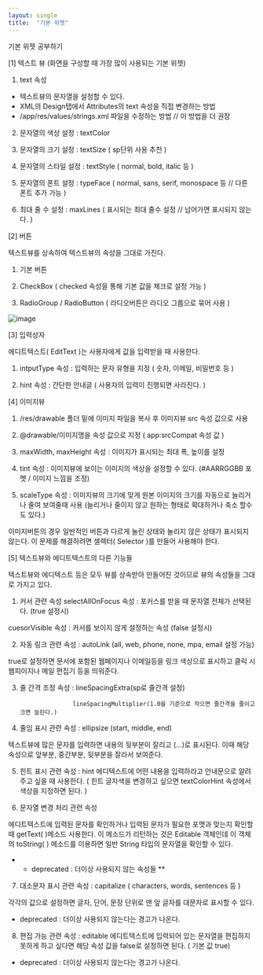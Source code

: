 ```yaml
---
layout: single
title:  "기본 위젯"
---
```


기본 위젯 공부하기

[1] 텍스트 뷰 (화면을 구성할 때 가장 많이 사용되는 기본 위젯)

1) text 속성
- 텍스트뷰의 문자열을 설정할 수 있다. 
- XML의 Design탭에서 Attributes의 text 속성을 직접 변경하는 방법
- /app/res/values/strings.xml 파일을 수정하는 방법 // 이 방법을 더 권장

2) 문자열의 색상 설정 : textColor
3) 문자열의 크기 설정 : textSize ( sp단위 사용 추천 )

4) 문자열의 스타일 설정 : textStyle ( normal, bold, italic 등 )

5) 문자열의 폰트 설정 : typeFace ( normal, sans, serif, monospace 등 // 다른 폰트 추가 가능 )

6) 최대 줄 수 설정 : maxLines ( 표시되는 최대 줄수 설정 // 넘어가면 표시되지 않는다. )

  

[2] 버튼

텍스트뷰를 상속하여 텍스트뷰의 속성을 그대로 가진다.

1) 기본 버튼

2) CheckBox ( checked 속성을 통해 기본 값을 체크로 설정 가능 )

3) RadioGroup / RadioButton ( 라디오버튼은 라디오 그룹으로 묶어 사용 )

![image](https://user-images.githubusercontent.com/73388615/138630443-ac9b0314-2b38-4647-a606-7506b1e1c687.png)


[3] 입력상자

에디트텍스트( EditText )는 사용자에게 값을 입력받을 때 사용한다.

1) intputType 속성 : 입력하는 문자 유형을 지정 ( 숫자, 이메일, 비밀번호 등 )

2) hint 속성 : 간단한 안내글 ( 사용자의 입력이 진행되면 사라진다. )

  
[4] 이미지뷰

1) /res/drawable 폴더 밑에 이미지 파일을 복사 후 이미지뷰 src 속성 값으로 사용

2) @drawable/이미지명을 속성 값으로 지정 ( app:srcCompat 속성 값 )

3) maxWidth, maxHeight 속성 : 이미지가 표시되는 최대 폭, 높이를 설정

4) tint 속성 :  이미지뷰에 보이는 이미지의 색상을 설정할 수 있다. (#AARRGGBB 포멧 / 이미지 느낌을 조정)

5) scaleType 속성 : 이미지뷰의 크기에 맞게 원본 이미지의 크기를 자동으로 늘리거나 줄여 보여줄때 사용
(늘리거나 줄이지 않고 원하는 형태로 확대하거나 축소 할수도 있다.)

이미지버튼의 경우 일반적인 버튼과 다르게 눌린 상태와 눌리지 않은 상태가 표시되지 않는다.
이 문제를 해결하려면 셀렉터( Selector )를 만들어 사용해야 한다.
 
 
[5] 텍스트뷰와 에디트텍스트의 다른 기능들


텍스트뷰와 에디텍스트 등은 모두 뷰를 상속받아 만들어진 것이므로
뷰의 속성들을 그대로 가지고 있다.

1) 커서 관련 속성
selectAllOnFocus 속성 : 포커스를 받을 때 문자열 전체가 선택된다. (true 설정시)

cuesorVisible 속성 : 커서를 보이지 않게 설정하는 속성 (false 설정시)

2) 자동 링크 관련 속성 : autoLink (all, web, phone, none, mpa, email 설정 가능)

true로 설정하면 문서에 포함된 웹페이지나 이메일등을 링크 색상으로 표시하고 클릭 시 웹피이지나 메일 편집기 등을 띄워준다.

3) 줄 간격 조정 속성 : lineSpacingExtra(sp로 줄간격 설정)

                      lineSpacingMultiplier(1.0을 기준으로 작으면 줄간격을 줄이고 크면 늘린다.)

4) 줄임 표시 관련 속성 : ellipsize (start, middle, end)

텍스트뷰에 많은 문자를 입력하면 내용의 뒷부분이 잘리고 (...)로 표시된다.
이때 해당 속성으로 앞부분, 중간부분,  뒷부분을 잘라서 보여준다.


5) 힌트 표시 관련 속성 : hint
에디텍스트에 어떤 내용을 입력하라고 안내문으로 알려주고 싶을 때 사용한다.
( 힌트 글자색을 변경하고 싶으면 textColorHint 속성에서 색상을 지정하면 된다. )


6) 문자열 변경 처리 관련 속성

에디트텍스트에 입력된 문자를 확인하거나 입력된 문자가 필요한 포맷과 맞는지 확인할 때 getText( )메소드 사용한다. 
이 메소드가 리턴하는 것은 Editable 객체인데
이 객체의 toString( ) 메소드를 이용하면 일반 String 타입의 문자열을 확인할 수 있다.

* * deprecated : 더이상 사용되지 않는 속성들 **


7) 대소문자 표시 관련 속성 : capitalize ( characters, words, sentences 등 )

각각의 값으로 설정하면 글자, 단어, 문장 단위로 맨 앞 글자를 대문자로 표시할 수 있다.
* deprecated : 더이상 사용되지 않는다는 경고가 나온다.

8) 편집 가능 관련 속성 : editable
에디트텍스트에 입력되어 있는 문자열을 편집하지 못하게 하고 싶다면
해당 속성 값을 false로 설정하면 된다. ( 기본 값 true)
* deprecated : 더이상 사용되지 않는다는 경고가 나온다.


 
 
 
 
 
 
 
 
 
 
 
 
 
 
 
